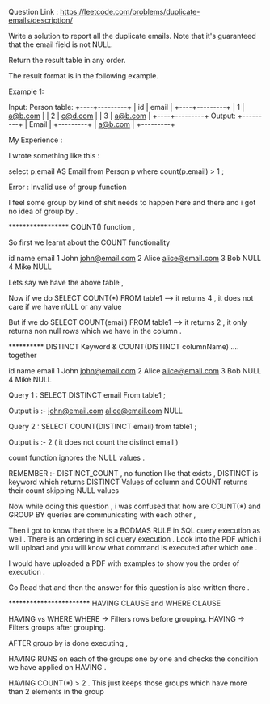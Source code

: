 Question Link : https://leetcode.com/problems/duplicate-emails/description/ 

Write a solution to report all the duplicate emails. Note that it's guaranteed that the email field is not NULL.

Return the result table in any order.

The result format is in the following example.

 

Example 1:

Input: 
Person table:
+----+---------+
| id | email   |
+----+---------+
| 1  | a@b.com |
| 2  | c@d.com |
| 3  | a@b.com |
+----+---------+
Output: 
+---------+
| Email   |
+---------+
| a@b.com |
+---------+



My Experience : 

I wrote something like this : 


select p.email AS Email from Person p where count(p.email) > 1 ; 

Error : Invalid use of group function

I feel some group by kind of shit needs to happen here and there and i got no idea of group by . 


***************** COUNT() function , 


So first we learnt about the COUNT functionality 

id	name	email
1	John	john@email.com
2	Alice	alice@email.com
3	Bob	NULL
4	Mike	NULL

Lets say we have the above table , 

Now if we do 
SELECT COUNT(*) FROM table1 --> it returns 4 , it does not care if we have nULL or any value 

But if we do 
SELECT COUNT(email) FROM table1 --> it returns 2 , it only returns non null rows which we have in the column . 






********** DISTINCT Keyword & COUNT(DISTINCT columnName) .... together 

id	name	email
1	John	john@email.com
2	Alice	alice@email.com
3	Bob	NULL
4	Mike	NULL

Query 1 : SELECT DISTINCT email From table1 ; 

Output is :- 
john@email.com
alice@email.com
NULL


Query 2 : SELECT COUNT(DISTINCT email) from table1 ; 

Output is :- 
2 ( it does not count the distinct email ) 

count function ignores the NULL values . 

REMEMBER :-   DISTINCT_COUNT  , no function like that exists , DISTINCT is keyword which returns DISTINCT Values of column and COUNT returns their count skipping NULL values 


Now while doing this question , i was confused that how are COUNT(*) and GROUP BY queries are communicating with each other , 

Then i got to know that there is a BODMAS RULE in SQL query execution as well . 
There is an ordering in sql query execution . 
Look into the PDF which i will upload and you will know what command is executed after which one . 

I would have uploaded a PDF with examples to show you the order of execution . 

Go Read that and then the answer for this question is also written there . 


*********************** HAVING CLAUSE and WHERE CLAUSE 

HAVING vs WHERE
WHERE → Filters rows before grouping.
HAVING → Filters groups after grouping.


AFTER group by is done executing , 

HAVING RUNS on each of the groups one by one and checks the condition we have applied on HAVING . 

HAVING COUNT(*) > 2 . This just keeps those groups which have more than 2 elements in the group 






